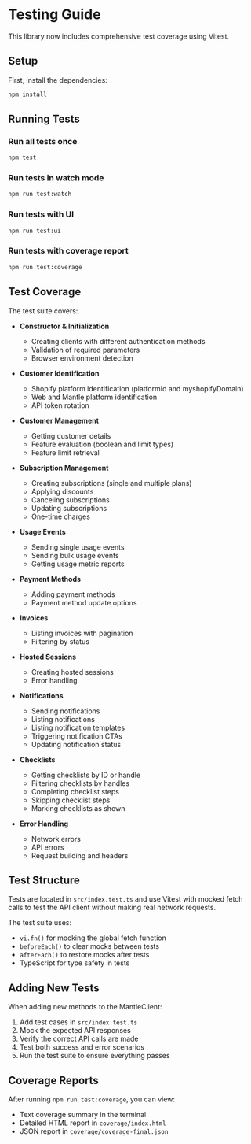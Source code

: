 # Testing Guide

This library now includes comprehensive test coverage using Vitest.

## Setup

First, install the dependencies:

```bash
npm install
```

## Running Tests

### Run all tests once
```bash
npm test
```

### Run tests in watch mode
```bash
npm run test:watch
```

### Run tests with UI
```bash
npm run test:ui
```

### Run tests with coverage report
```bash
npm run test:coverage
```

## Test Coverage

The test suite covers:

- **Constructor & Initialization**
  - Creating clients with different authentication methods
  - Validation of required parameters
  - Browser environment detection

- **Customer Identification**
  - Shopify platform identification (platformId and myshopifyDomain)
  - Web and Mantle platform identification
  - API token rotation

- **Customer Management**
  - Getting customer details
  - Feature evaluation (boolean and limit types)
  - Feature limit retrieval

- **Subscription Management**
  - Creating subscriptions (single and multiple plans)
  - Applying discounts
  - Canceling subscriptions
  - Updating subscriptions
  - One-time charges

- **Usage Events**
  - Sending single usage events
  - Sending bulk usage events
  - Getting usage metric reports

- **Payment Methods**
  - Adding payment methods
  - Payment method update options

- **Invoices**
  - Listing invoices with pagination
  - Filtering by status

- **Hosted Sessions**
  - Creating hosted sessions
  - Error handling

- **Notifications**
  - Sending notifications
  - Listing notifications
  - Listing notification templates
  - Triggering notification CTAs
  - Updating notification status

- **Checklists**
  - Getting checklists by ID or handle
  - Filtering checklists by handles
  - Completing checklist steps
  - Skipping checklist steps
  - Marking checklists as shown

- **Error Handling**
  - Network errors
  - API errors
  - Request building and headers

## Test Structure

Tests are located in `src/index.test.ts` and use Vitest with mocked fetch calls to test the API client without making real network requests.

The test suite uses:
- `vi.fn()` for mocking the global fetch function
- `beforeEach()` to clear mocks between tests
- `afterEach()` to restore mocks after tests
- TypeScript for type safety in tests

## Adding New Tests

When adding new methods to the MantleClient:

1. Add test cases in `src/index.test.ts`
2. Mock the expected API responses
3. Verify the correct API calls are made
4. Test both success and error scenarios
5. Run the test suite to ensure everything passes

## Coverage Reports

After running `npm run test:coverage`, you can view:
- Text coverage summary in the terminal
- Detailed HTML report in `coverage/index.html`
- JSON report in `coverage/coverage-final.json`
